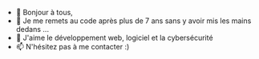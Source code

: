 - 👋 Bonjour à tous,
- 👀 Je me remets au code après plus de 7 ans sans y avoir mis les mains dedans ... 
- 🌱 J'aime le développement web, logiciel et la cybersécurité
- 📫 N'hésitez pas à me contacter :) 

<!---
PapyB59/PapyB59 is a ✨ special ✨ repository because its `README.md` (this file) appears on your GitHub profile.
You can click the Preview link to take a look at your changes.
--->

